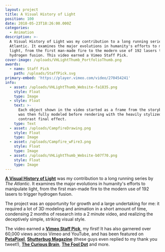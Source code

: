 ```yaml
---
layout: project
title: A Visual History of Light
position: 100
date: 2018-05-23T18:26:00.000Z
categories:
  - Animation
description: >-
  A Visual History of Light was my contribution to a long running series by The
  Atlantic. It examines the major evolutions in humanity's efforts to manipulate
  light, from the first man-made fire to the modern use of 192 lasers to trigger
  hydrogen fusion. This video earned a Vimeo Staff Pick.
cover-image: /uploads/VHLightThumb_PortfolioThumb.png
awards:
  - name: Staff Pick
    path: /uploads/StaffPick.svg
primary-embed: 'https://player.vimeo.com/video/270454241'
info:
  - asset: /uploads/VHLightThumb_Website-fa1835.png
    style: Float
    type: Image
  - style: Float
    text: >-
      Each object shown in the video started as a frame from the storyboard. It
      was then fully modeled before rendering with the heavily stylized and high
      contrast final effect.
    type: Text
  - asset: /uploads/CampfireDrawing.png
    style: Float
    type: Image
  - asset: /uploads/Campfire_wFire3.png
    style: Float
    type: Image
  - asset: /uploads/VHLightThumb_Website-b07f70.png
    style: Float
    type: Image
---
```


[**A Visual History of Light**](https://www.theatlantic.com/video/index/560585/visual-history-light/) was my contribution to a long running series by *The Atlantic*. It examines the major evolutions in humanity's efforts to manipulate light, from the first man-made fire to the modern use of 192 lasers to trigger hydrogen fusion.

The project was an opportunity for growth and a large undertaking for me: it required a lot of 3D modeling and animation in a short amount of time, condensing 2 months of research into a 2 minute video, and realizing the deceptively simple, striking visual style.

The video earned a [**Vimeo Staff Pick**](https://vimeo.com/270454241), my first! It has also garnered over 60,000 views across Vimeo and YouTube, and has been featured on [**PetaPixel**](https://petapixel.com/2018/05/26/a-brief-history-of-artificial-light/), [**Shutterbug Magazine**](https://www.shutterbug.com/content/every-photographer-should-watch-brief-history-light-2-minute-video) (these guys even replied to my thank you tweet!), [**The Curious Brain**](http://thecuriousbrain.com/?p=88146), [**The Fool Dot**](https://www.fooldot.com/a-visual-history-of-light-by-the-atlantic/) and more.

